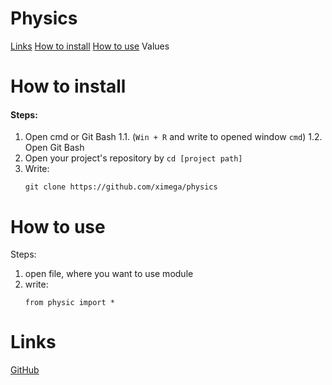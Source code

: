 # Physics

[Links](#anchor-links)
[How to install](#anchor-how-to-install)
[How to use](#anchor-how-to-use)
<a id = 'anchor'>Values</a>

<a id = 'anchor-how-to-install'></a>
# How to install

#### Steps:
1. Open cmd or Git Bash
    1.1. (`Win + R` and write to opened window `cmd`)
    1.2. Open Git Bash
2. Open your project's repository
    by `cd [project path]`
3. Write:
    ```
    git clone https://github.com/ximega/physics
    ```

<a id = 'anchor-how-to-use'></a>
# How to use
Steps:
1. open file, where you want to use module
2. write:
    ```
    from physic import *
    ```


<a id = 'anchor-links'></a>
# Links

[GitHub](https://github.com/ximega/physics)